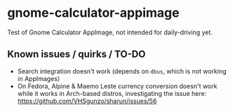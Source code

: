 # gnome-calculator-appimage
Test of Gnome Calculator AppImage, not intended for daily-driving yet.

## Known issues / quirks / TO-DO

- Search integration doesn't work (depends on `dbus`, which is not working in AppImages)
- On Fedora, Alpine & Maemo Leste currency conversion doesn't work while it works in Arch-based distros, investigating the issue here:  
https://github.com/VHSgunzo/sharun/issues/56
